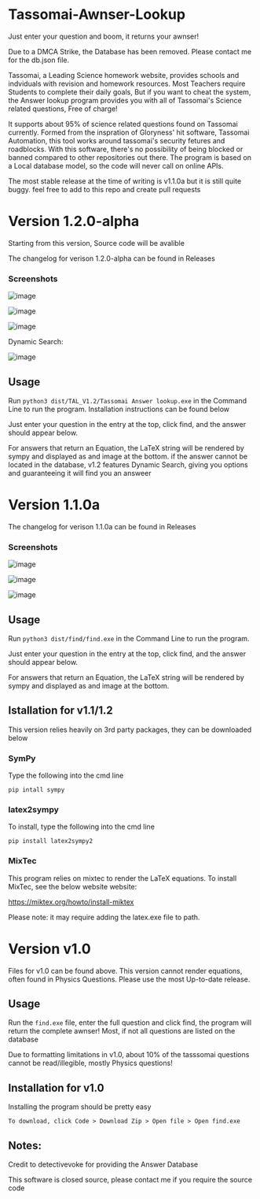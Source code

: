 # Tassomai-Awnser-Lookup
Just enter your question and boom, it returns your awnser!

 Due to a DMCA Strike, the Database has been removed. Please contact me for the db.json file.
 
Tassomai, a Leading Science homework website, provides schools and indviduals with revision and homework resources. Most Teachers require Students to complete their daily goals, But if you want to cheat the system, the Answer lookup program provides you with all of Tassomai's Science related questions, Free of charge!

It supports about 95% of science related questions found on Tassomai currently. Formed from the inspration of Gloryness' hit software, Tassomai Automation, this tool works around tassomai's security fetures and roadblocks. With this software, there's no possibility of being blocked or banned compared to other repositories out there. The program is based on a Local database model, so the code will never call on online APIs. 

The most stable release at the time of writing is v1.1.0a but it is still quite buggy. feel free to add to this repo and create pull requests

# Version 1.2.0-alpha

Starting from this version, Source code will be avalible

The changelog for verison 1.2.0-alpha can be found in Releases
### Screenshots
![image](https://user-images.githubusercontent.com/75663305/190911377-46e397b6-8364-4a37-b59c-fed5d52c488c.png)

![image](https://user-images.githubusercontent.com/75663305/190911390-bd0107d7-7663-4d23-aba7-683f30f427ed.png)

![image](https://user-images.githubusercontent.com/75663305/190911368-87b00333-0a11-4b7c-bc95-619d615dfc7c.png)

Dynamic Search:

![image](https://user-images.githubusercontent.com/75663305/190911608-b2b0cfba-2fb5-421a-99fc-dfda9df26299.png)

## Usage
Run `python3 dist/TAL_V1.2/Tassomai Answer lookup.exe` in the Command Line to run the program. Installation instructions can be found below

Just enter your question in the entry at the top, click find, and the answer should appear below.

For answers that return an Equation, the LaTeX string will be rendered by sympy and displayed as and image at the bottom. if the answer cannot be located in the database, v1.2 features Dynamic Search, giving you options and guaranteeing it will find you an answeer

# Version 1.1.0a

The changelog for verison 1.1.0a can be found in Releases
### Screenshots
![image](https://user-images.githubusercontent.com/75663305/190911377-46e397b6-8364-4a37-b59c-fed5d52c488c.png)

![image](https://user-images.githubusercontent.com/75663305/190911390-bd0107d7-7663-4d23-aba7-683f30f427ed.png)

![image](https://user-images.githubusercontent.com/75663305/190911368-87b00333-0a11-4b7c-bc95-619d615dfc7c.png)

## Usage
Run `python3 dist/find/find.exe` in the Command Line to run the program.

Just enter your question in the entry at the top, click find, and the answer should appear below.

For answers that return an Equation, the LaTeX string will be rendered by sympy and displayed as and image at the bottom.
## Istallation for v1.1/1.2
This version relies heavily on 3rd party packages, they can be downloaded below

### SymPy
Type the following into the cmd line

`pip intall sympy`
### latex2sympy
To install, type the following into the cmd line

`pip install latex2sympy2`

### MixTec

This program relies on mixtec to render the LaTeX equations. To install MixTec, see the below website website:

https://miktex.org/howto/install-miktex

Please note: it may require adding the latex.exe file to path.

# Version v1.0

Files for v1.0 can be found above. This version cannot render equations, often found in Physics Questions. Please use the most Up-to-date release.
## Usage
Run the `find.exe` file, enter the full question and click find, the program will return the complete awnser!
Most, if not all questions are listed on the database

Due to formatting limitations in v1.0, about 10% of the tasssomai questions cannot be read/illegible, mostly Physics questions!
 
 ## Installation for v1.0
 
 Installing the program should be pretty easy
 
 `To download, click Code > Download Zip > Open file > Open find.exe`
 
  ## Notes:
Credit to detectivevoke for providing the Answer Database
 
This software is closed source, please contact me if you require the source code
 
